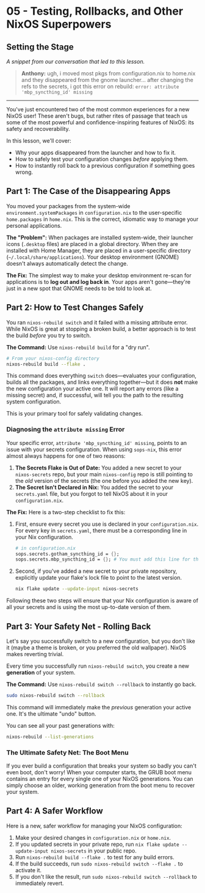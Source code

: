# 05 - Testing, Rollbacks, and Other NixOS Superpowers

## Setting the Stage

_A snippet from our conversation that led to this lesson._

> **Anthony:** ugh, i moved most pkgs from configuration.nix to home.nix and
> they disappeared from the gnome launcher... after changing the refs to the
> secrets, i got this error on rebuild: `error: attribute 'mbp_syncthing_id' missing`

---

You've just encountered two of the most common experiences for a new NixOS user!
These aren't bugs, but rather rites of passage that teach us some of the most
powerful and confidence-inspiring features of NixOS: its safety and
recoverability.

In this lesson, we'll cover:
- Why your apps disappeared from the launcher and how to fix it.
- How to safely test your configuration changes *before* applying them.
- How to instantly roll back to a previous configuration if something goes wrong.

## Part 1: The Case of the Disappearing Apps

You moved your packages from the system-wide `environment.systemPackages` in
`configuration.nix` to the user-specific `home.packages` in `home.nix`. This is
the correct, idiomatic way to manage your personal applications.

**The "Problem":** When packages are installed system-wide, their launcher icons
(`.desktop` files) are placed in a global directory. When they are installed with
Home Manager, they are placed in a user-specific directory (`~/.local/share/applications`).
Your desktop environment (GNOME) doesn't always automatically detect the change.

**The Fix:** The simplest way to make your desktop environment re-scan for
applications is to **log out and log back in**. Your apps aren't gone—they're
just in a new spot that GNOME needs to be told to look at.

## Part 2: How to Test Changes Safely

You ran `nixos-rebuild switch` and it failed with a missing attribute error.
While NixOS is great at stopping a broken build, a better approach is to test
the build *before* you try to switch.

**The Command:** Use `nixos-rebuild build` for a "dry run".

```bash
# From your nixos-config directory
nixos-rebuild build --flake .
```

This command does everything `switch` does—evaluates your configuration, builds
all the packages, and links everything together—but it does **not** make the new
configuration your active one. It will report any errors (like a missing
secret) and, if successful, will tell you the path to the resulting system
configuration.

This is your primary tool for safely validating changes.

### Diagnosing the `attribute missing` Error

Your specific error, `attribute 'mbp_syncthing_id' missing`, points to an issue
with your secrets configuration. When using `sops-nix`, this error almost
always happens for one of two reasons:

1.  **The Secrets Flake is Out of Date:** You added a new secret to your
    `nixos-secrets` repo, but your main `nixos-config` repo is still pointing to
    the *old* version of the secrets (the one before you added the new key).
2.  **The Secret Isn't Declared in Nix:** You added the secret to your
    `secrets.yaml` file, but you forgot to tell NixOS about it in your
    `configuration.nix`.

**The Fix:** Here is a two-step checklist to fix this:

1.  First, ensure every secret you use is declared in your `configuration.nix`.
    For every key in `secrets.yaml`, there must be a corresponding line in your
    Nix configuration.

    ```nix
    # in configuration.nix
    sops.secrets.gotham_syncthing_id = {};
    sops.secrets.mbp_syncthing_id = {}; # You must add this line for the new secret
    ```

2.  Second, if you've added a new secret to your private repository, explicitly
    update your flake's lock file to point to the latest version.

    ```bash
    nix flake update --update-input nixos-secrets
    ```

Following these two steps will ensure that your Nix configuration is aware of
all your secrets and is using the most up-to-date version of them.

## Part 3: Your Safety Net - Rolling Back

Let's say you successfully switch to a new configuration, but you don't like it
(maybe a theme is broken, or you preferred the old wallpaper). NixOS makes
reverting trivial.

Every time you successfully run `nixos-rebuild switch`, you create a new
**generation** of your system.

**The Command:** Use `nixos-rebuild switch --rollback` to instantly go back.

```bash
sudo nixos-rebuild switch --rollback
```

This command will immediately make the *previous* generation your active one.
It's the ultimate "undo" button.

You can see all your past generations with:

```bash
nixos-rebuild --list-generations
```

### The Ultimate Safety Net: The Boot Menu

If you ever build a configuration that breaks your system so badly you can't
even boot, don't worry! When your computer starts, the GRUB boot menu contains
an entry for every single one of your NixOS generations. You can simply choose
an older, working generation from the boot menu to recover your system.

## Part 4: A Safer Workflow

Here is a new, safer workflow for managing your NixOS configuration:

1.  Make your desired changes in `configuration.nix` or `home.nix`.
2.  If you updated secrets in your private repo, run
    `nix flake update --update-input nixos-secrets` in your public repo.
3.  Run `nixos-rebuild build --flake .` to test for any build errors.
4.  If the build succeeds, run `sudo nixos-rebuild switch --flake .` to activate
    it.
5.  If you don't like the result, run `sudo nixos-rebuild switch --rollback` to
    immediately revert.
